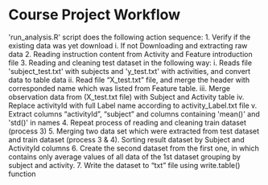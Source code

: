 # Course Project Workflow

'run_analysis.R' script does the following action sequence:
      1.	Verify if the existing data was yet download
              i.	If not Downloading and extracting raw data
      2.	Reading instruction content from Activity and Feature introduction file
      3.	Reading and cleaning test dataset in the following way:
              i.	Reads file 'subject_test.txt' with subjects and 'y_test.txt' with activities, and convert data to table data
              ii.	Read file “X_test.txt” file, and merge the header with corresponded name which was listed from Feature table.
              iii.	Merge observation data from (X_test.txt file) with Subject and Activity table
              iv.	Replace activityId with full Label name according to activity_Label.txt file 
               v.	Extract columns “activityId”, “subject” and columns containing 'mean()' and 'std()' in names
      4.	Repeat process of reading and cleaning train dataset (process 3)
      5.	Merging two data set which were extracted from test dataset and train dataset (process 3 & 4). Sorting result dataset by Subject and ActivityId columns
      6.	Create the second dataset from the first one, in which contains only average values of all data of the 1st dataset grouping by subject and activity.
      7.	Write the dataset to “txt” file using write.table() function
